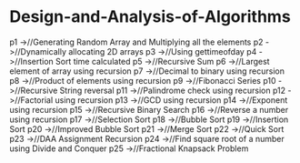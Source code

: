 # Design-and-Analysis-of-Algorithms

p1	->//Generating Random Array and Multiplying all the elements
p2	->//Dynamically allocating 2D arrays
p3	->//Using gettimeofday
p4	->//Insertion Sort time calculated
p5	->//Recursive Sum
p6	->//Largest element of array using recursion
p7	->//Decimal to binary using recursion
p8	->//Product of elements using recursion
p9	->//Fibonacci Series
p10	->//Recursive String reversal
p11	->//Palindrome check using recursion
p12	->//Factorial using recursion
p13	->//GCD using recursion
p14	->//Exponent using recursion
p15	->//Recursive Binary Search
p16	->//Reverse a number using recursion
p17	->//Selection Sort
p18	->//Bubble Sort
p19	->//Insertion Sort
p20	->//Improved Bubble Sort
p21	->//Merge Sort
p22	->//Quick Sort
p23	->//DAA Assignment Recursion
p24	->//Find square root of a number using Divide and Conquer
p25	->//Fractional Knapsack Problem